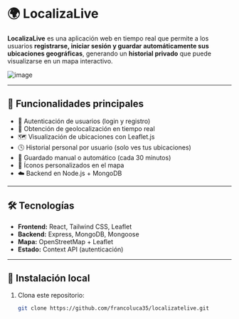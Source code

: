 # 🌍 LocalizaLive

**LocalizaLive** es una aplicación web en tiempo real que permite a los usuarios **registrarse, iniciar sesión y guardar automáticamente sus ubicaciones geográficas**, generando un **historial privado** que puede visualizarse en un mapa interactivo.

![image](https://github.com/user-attachments/assets/291e62ae-ae25-4f1d-93ee-515a90b1f326)


---

## 🚀 Funcionalidades principales

- 🔐 Autenticación de usuarios (login y registro)
- 📍 Obtención de geolocalización en tiempo real
- 🗺️ Visualización de ubicaciones con Leaflet.js
- 🕓 Historial personal por usuario (solo ves tus ubicaciones)
- 💾 Guardado manual o automático (cada 30 minutos)
- 📌 Íconos personalizados en el mapa
- ☁️ Backend en Node.js + MongoDB

---

## 🛠️ Tecnologías

- **Frontend:** React, Tailwind CSS, Leaflet
- **Backend:** Express, MongoDB, Mongoose
- **Mapa:** OpenStreetMap + Leaflet
- **Estado:** Context API (autenticación)

---

## 🔧 Instalación local

1. Clona este repositorio:
   ```bash
   git clone https://github.com/francoluca35/localizatelive.git
